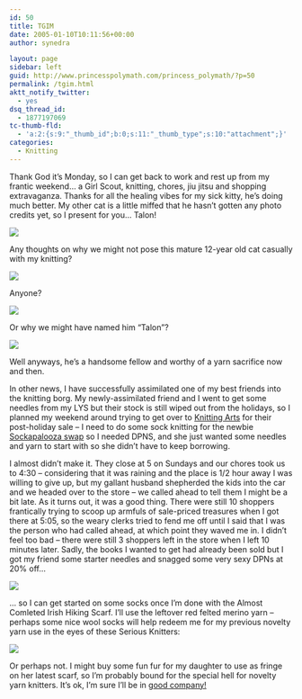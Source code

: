```yaml
---
id: 50
title: TGIM
date: 2005-01-10T10:11:56+00:00
author: synedra

layout: page
sidebar: left
guid: http://www.princesspolymath.com/princess_polymath/?p=50
permalink: /tgim.html
aktt_notify_twitter:
  - yes
dsq_thread_id:
  - 1877197069
tc-thumb-fld:
  - 'a:2:{s:9:"_thumb_id";b:0;s:11:"_thumb_type";s:10:"attachment";}'
categories:
  - Knitting
---
```

Thank God it&#8217;s Monday, so I can get back to work and rest up from my frantic weekend&#8230; a Girl Scout, knitting, chores, jiu jitsu and shopping extravaganza. Thanks for all the healing vibes for my sick kitty, he&#8217;s doing much better. My other cat is a little miffed that he hasn&#8217;t gotten any photo credits yet, so I present for you&#8230; Talon!
  
![](http://www.perlgoddess.com/blog/images/talon1.jpg)
  
Any thoughts on why we might not pose this mature 12-year old cat casually with my knitting?
  
![](http://www.perlgoddess.com/blog/images/talon2.jpg)
  
Anyone?
  
![](http://www.perlgoddess.com/blog/images/talon3.jpg)
  
Or why we might have named him &#8220;Talon&#8221;?
  
![](http://www.perlgoddess.com/blog/images/talon4.jpg)
  
Well anyways, he&#8217;s a handsome fellow and worthy of a yarn sacrifice now and then.
  
In other news, I have successfully assimilated one of my best friends into the knitting borg. My newly-assimilated friend and I went to get some needles from my LYS but their stock is still wiped out from the holidays, so I planned my weekend around trying to get over to [Knitting Arts](http://www.goknit.com) for their post-holiday sale &#8211; I need to do some sock knitting for the newbie [Sockapalooza swap](http://www.christinesflowers.com/blog/) so I needed DPNS, and she just wanted some needles and yarn to start with so she didn&#8217;t have to keep borrowing.
  
I almost didn&#8217;t make it. They close at 5 on Sundays and our chores took us to 4:30 &#8211; considering that it was raining and the place is 1/2 hour away I was willing to give up, but my gallant husband shepherded the kids into the car and we headed over to the store &#8211; we called ahead to tell them I might be a bit late. As it turns out, it was a good thing. There were still 10 shoppers frantically trying to scoop up armfuls of sale-priced treasures when I got there at 5:05, so the weary clerks tried to fend me off until I said that I was the person who had called ahead, at which point they waved me in. I didn&#8217;t feel too bad &#8211; there were still 3 shoppers left in the store when I left 10 minutes later. Sadly, the books I wanted to get had already been sold but I got my friend some starter needles and snagged some very sexy DPNs at 20% off&#8230;
  
![](http://www.perlgoddess.com/blog/images/needles.jpg)
  
&#8230; so I can get started on some socks once I&#8217;m done with the Almost Comleted Irish Hiking Scarf. I&#8217;ll use the leftover red felted merino yarn &#8211; perhaps some nice wool socks will help redeem me for my previous novelty yarn use in the eyes of these Serious Knitters:
  
[<img src="http://www.perlgoddess.com/blog/images/kaff.gif" class="grouped_elements" rel="tc-fancybox-group50" />](http://biggeek.knitblog.com/)
  
Or perhaps not. I might buy some fun fur for my daughter to use as fringe on her latest scarf, so I&#8217;m probably bound for the special hell for novelty yarn knitters. It&#8217;s ok, I&#8217;m sure I&#8217;ll be in [good company!](http://grnydgrl.typepad.com/greeneyed_grrl/)